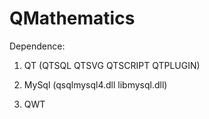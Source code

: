 QMathematics
============

Dependence:

1. QT (QTSQL QTSVG QTSCRIPT QTPLUGIN)

2. MySql (qsqlmysql4.dll libmysql.dll)

3. QWT
